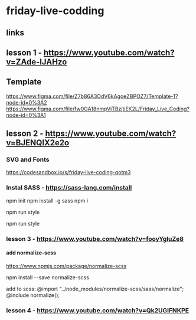 # friday-live-codding

## links

## lesson 1 - https://www.youtube.com/watch?v=ZAde-IJAHzo
## Template
https://www.figma.com/file/Z7b86A3OdV6kAgoeZBPOZ7/Template-1?node-id=0%3A2
https://www.figma.com/file/fw0GA18nmpVjTBzjtiEK2L/Friday_Live_Coding?node-id=0%3A1

## lesson 2 - https://www.youtube.com/watch?v=BJENQIX2e2o
### SVG and Fonts
https://codesandbox.io/s/friday-live-coding-qotm3

### Instal SASS - https://sass-lang.com/install
npm init
npm install -g sass
npm i

<!-- in file package.json - "scripts": {
    "style": "sass scss/style.scss scss/style.css",
    "test": "echo \"Error: no test specified\" && exit 1"
  }, -->

npm run style

<!-- "style": "sass --watch scss/style.scss scss/style.css", -->

npm run style

<!-- --watch - auto saving of every changes -->

### lesson 3 - https://www.youtube.com/watch?v=fooyYgIuZe8

#### add normalize-scss
https://www.npmjs.com/package/normalize-scss

npm install --save normalize-scss

add to scss:
@import "../node_modules/normalize-scss/sass/normalize";
@include normalize();

### lesson 4 - https://www.youtube.com/watch?v=Qk2UGlFNKPE